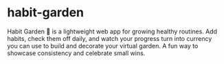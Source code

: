 # habit-garden
Habit Garden 🌱 is a lightweight web app for growing healthy routines. Add habits, check them off daily, and watch your progress turn into currency you can use to build and decorate your virtual garden. A fun way to showcase consistency and celebrate small wins.
